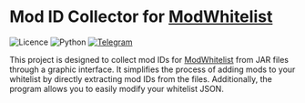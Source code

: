 ﻿# Mod ID Collector for [ModWhitelist](https://www.curseforge.com/minecraft/mc-mods/mod-whitelist)

![Licence](https://camo.githubusercontent.com/cd878d57e2b361acc4718461dd7a9c2828f3c132dcfb18d363883883a7df60a3/68747470733a2f2f696d672e736869656c64732e696f2f6769746875622f6c6963656e73652f496c65726961796f2f6d61726b646f776e2d6261646765733f7374796c653d666f722d7468652d6261646765)
![Python](https://img.shields.io/badge/python-3670A0?style=for-the-badge&logo=python&logoColor=ffdd54)
[![Telegram](https://img.shields.io/badge/Telegram-2CA5E0?style=for-the-badge&logo=telegram&logoColor=white)](https://t.me/BlTT6956)

This project is designed to collect mod IDs for [ModWhitelist](https://www.curseforge.com/minecraft/mc-mods/mod-whitelist) from JAR files through a graphic interface. It simplifies the process of adding mods to your whitelist by directly extracting mod IDs from the files. Additionally, the program allows you to easily modify your whitelist JSON.
